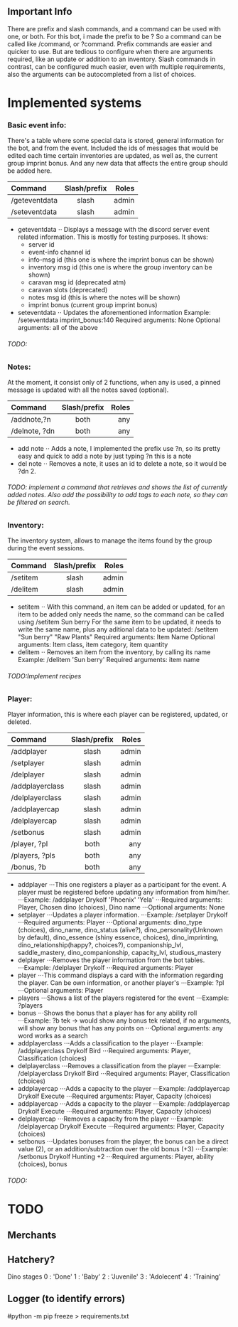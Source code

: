 ## Important Info

There are prefix and slash commands, and a command can be used with one, or both. For this bot, i made the prefix to be ?
So a command can be called like /command, or ?command.
Prefix commands are easier and quicker to use. But are tedious to configure when there are arguments required, like an update or addition to an inventory.
Slash commands in contrast, can be configured much easier, even with multiple requirements, also the arguments can be autocompleted from a list of choices.

# Implemented systems

### Basic event info:

There's a table where some special data is stored, general information for the bot, and from the event. Included the ids of messages that would be edited each time certain inventories are updated, as well as, the current group imprint bonus. And any new data that affects the entire group should be added here.

| Command       | Slash/prefix | Roles |
| :------------ | :----------: | ----: |
| /geteventdata |    slash     | admin |
| /seteventdata |    slash     | admin |

- geteventdata
  ⋅⋅ Displays a message with the discord server event related information. This is mostly for testing purposes.
  It shows:
  - server id
  - event-info channel id
  - info-msg id (this one is where the imprint bonus can be shown)
  - inventory msg id (this one is where the group inventory can be shown)
  - caravan msg id (deprecated atm)
  - caravan slots (deprecated)
  - notes msg id (this is where the notes will be shown)
  - imprint bonus (current group imprint bonus)
- seteventdata
  ⋅⋅ Updates the aforementioned information
  Example: /seteventdata imprint_bonus:140
  Required arguments: None
  Optional arguments: all of the above

###### TODO:

### Notes:

At the moment, it consist only of 2 functions, when any is used, a pinned message is updated with all the notes saved (optional).

| Command       | Slash/prefix | Roles |
| :------------ | :----------: | ----: |
| /addnote,?n   |     both     |   any |
| /delnote, ?dn |     both     |   any |

- add note
  ⋅⋅ Adds a note, I implemented the prefix use ?n, so its pretty easy and quick to add a note by just typing ?n this is a note
- del note
  ⋅⋅ Removes a note, it uses an id to delete a note, so it would be ?dn 2.

###### TODO: implement a command that retrieves and shows the list of currently added notes. Also add the possibility to add tags to each note, so they can be filtered on search.

### Inventory:

The inventory system, allows to manage the items found by the group during the event sessions.

| Command  | Slash/prefix | Roles |
| :------- | :----------: | ----: |
| /setitem |    slash     | admin |
| /delitem |    slash     | admin |

- setitem
  ⋅⋅ With this command, an item can be added or updated, for an item to be added only needs the name, so the command can be called using /setitem Sun berry
  For the same item to be updated, it needs to write the same name, plus any aditional data to be updated: /setitem "Sun berry" "Raw Plants"
  Required arguments: Item Name
  Optional arguments: Item class, item category, item quantity
- delitem
  ⋅⋅ Removes an item from the inventory, by calling its name
  Example: /delitem 'Sun berry'
  Required arguments: item name

###### TODO:Implement recipes

### Player:

Player information, this is where each player can be registered, updated, or deleted.

| Command         | Slash/prefix | Roles |
| :-------------- | :----------: | ----: |
| /addplayer      |    slash     | admin |
| /setplayer      |    slash     | admin |
| /delplayer      |    slash     | admin |
| /addplayerclass |    slash     | admin |
| /delplayerclass |    slash     | admin |
| /addplayercap   |    slash     | admin |
| /delplayercap   |    slash     | admin |
| /setbonus       |    slash     | admin |
| /player, ?pl    |     both     |   any |
| /players, ?pls  |     both     |   any |
| /bonus, ?b      |     both     |   any |

- addplayer
  ⋅⋅⋅This one registers a player as a participant for the event. A player must be registered before updating any information from him/her.
  ⋅⋅⋅Example: /addplayer Drykolf 'Phoenix' 'Yela'
  ⋅⋅⋅Required arguments: Player, Chosen dino (choices), Dino name
  ⋅⋅⋅Optional arguments: None
- setplayer
  ⋅⋅⋅Updates a player information.
  ⋅⋅⋅Example: /setplayer Drykolf
  ⋅⋅⋅Required arguments: Player
  ⋅⋅⋅Optional arguments: dino_type (choices), dino_name, dino_status (alive?), dino_personality(Unknown by default), dino_essence (shiny essence, choices), dino_imprinting, dino_relationship(happy?, choices?), companionship_lvl, saddle_mastery, dino_companionship, capacity_lvl, studious_mastery
- delplayer
  ⋅⋅⋅Removes the player information from the bot tables.
  ⋅⋅⋅Example: /delplayer Drykolf
  ⋅⋅⋅Required arguments: Player
- player
  ⋅⋅⋅This command displays a card with the information regarding the player. Can be own information, or another player's
  ⋅⋅⋅Example: ?pl
  ⋅⋅⋅Optional arguments: Player
- players
  ⋅⋅⋅Shows a list of the players registered for the event
  ⋅⋅⋅Example: ?players
- bonus
  ⋅⋅⋅Shows the bonus that a player has for any ability roll
  ⋅⋅⋅Example: ?b tek -> would show any bonus tek related, if no arguments, will show any bonus that has any points on
  ⋅⋅⋅Optional arguments: any word works as a search
- addplayerclass
  ⋅⋅⋅Adds a classification to the player
  ⋅⋅⋅Example: /addplayerclass Drykolf Bird
  ⋅⋅⋅Required arguments: Player, Classification (choices)
- delplayerclass
  ⋅⋅⋅Removes a classification from the player
  ⋅⋅⋅Example: /delplayerclass Drykolf Bird
  ⋅⋅⋅Required arguments: Player, Classification (choices)
- addplayercap
  ⋅⋅⋅Adds a capacity to the player
  ⋅⋅⋅Example: /addplayercap Drykolf Execute
  ⋅⋅⋅Required arguments: Player, Capacity (choices)
- addplayercap
  ⋅⋅⋅Adds a capacity to the player
  ⋅⋅⋅Example: /addplayercap Drykolf Execute
  ⋅⋅⋅Required arguments: Player, Capacity (choices)
- delplayercap
  ⋅⋅⋅Removes a capacity from the player
  ⋅⋅⋅Example: /delplayercap Drykolf Execute
  ⋅⋅⋅Required arguments: Player, Capacity (choices)
- setbonus
  ⋅⋅⋅Updates bonuses from the player, the bonus can be a direct value (2), or an addition/subtraction over the old bonus (+3)
  ⋅⋅⋅Example: /setbonus Drykolf Hunting +2
  ⋅⋅⋅Required arguments: Player, ability (choices), bonus

###### TODO:

# TODO

## Merchants

## Hatchery?

Dino stages
0 : 'Done'
1 : 'Baby'
2 : 'Juvenile'
3 : 'Adolecent'
4 : 'Training'

## Logger (to identify errors)

#python -m pip freeze > requirements.txt
